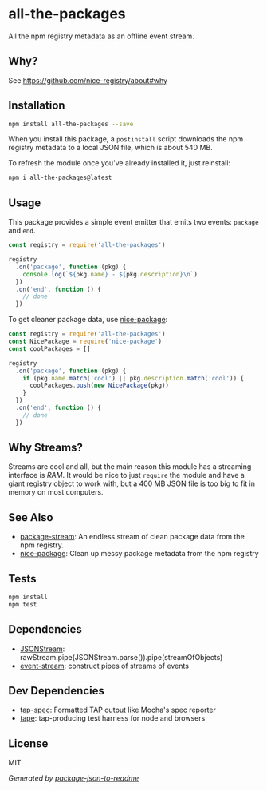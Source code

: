 # all-the-packages

All the npm registry metadata as an offline event stream.

## Why?

See https://github.com/nice-registry/about#why

## Installation

```sh
npm install all-the-packages --save
```

When you install this package, a `postinstall` script downloads
the npm registry metadata to a local JSON file, which is about 540 MB.

To refresh the module once you've already installed it, just reinstall:

```sh
npm i all-the-packages@latest
```

## Usage

This package provides a simple event emitter that emits two events:
`package` and `end`.

```js
const registry = require('all-the-packages')

registry
  .on('package', function (pkg) {
    console.log(`${pkg.name} - ${pkg.description}\n`)
  })
  .on('end', function () {
    // done
  })
```

To get cleaner package data, use [nice-package](http://ghub.io/nice-package):

```js
const registry = require('all-the-packages')
const NicePackage = require('nice-package')
const coolPackages = []

registry
  .on('package', function (pkg) {
    if (pkg.name.match('cool') || pkg.description.match('cool')) {
      coolPackages.push(new NicePackage(pkg))
    }
  })
  .on('end', function () {
    // done
  })
```

## Why Streams?

Streams are cool and all, but the main reason this module has a streaming
interface is *RAM*. It would be nice to just `require` the module and have a
giant registry object to work with, but a 400 MB JSON file is too big to fit in
memory on most computers.

## See Also

- [package-stream](https://github.com/zeke/package-stream/): An endless stream of clean package data from the npm registry.
- [nice-package](https://github.com/zeke/nice-package): Clean up messy package metadata from the npm registry

## Tests

```sh
npm install
npm test
```

## Dependencies

- [JSONStream](https://github.com/dominictarr/JSONStream): rawStream.pipe(JSONStream.parse()).pipe(streamOfObjects)
- [event-stream](https://github.com/dominictarr/event-stream): construct pipes of streams of events

## Dev Dependencies

- [tap-spec](https://github.com/scottcorgan/tap-spec): Formatted TAP output like Mocha's spec reporter
- [tape](https://github.com/substack/tape): tap-producing test harness for node and browsers


## License

MIT

_Generated by [package-json-to-readme](https://github.com/zeke/package-json-to-readme)_

